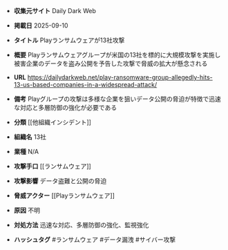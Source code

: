 - **収集元サイト**
Daily Dark Web

- **掲載日**
2025-09-10

- **タイトル**
Playランサムウェアが13社攻撃

- **概要**
Playランサムウェアグループが米国の13社を標的に大規模攻撃を実施し被害企業のデータを盗み公開を予告した攻撃で脅威の拡大が懸念される

- **URL**
https://dailydarkweb.net/play-ransomware-group-allegedly-hits-13-us-based-companies-in-a-widespread-attack/

- **備考**
Playグループの攻撃は多様な企業を狙いデータ公開の脅迫が特徴で迅速な対応と多層防御の強化が必要である

- **分類**
[[他組織インシデント]]

- **組織名**
13社

- **業種**
N/A

- **攻撃手口**
[[ランサムウェア]]

- **攻撃影響**
データ盗難と公開の脅迫

- **脅威アクター**
[[Playランサムウェア]]

- **原因**
不明

- **対処方法**
迅速な対応、多層防御の強化、監視強化

- **ハッシュタグ**
#ランサムウェア #データ漏洩 #サイバー攻撃
